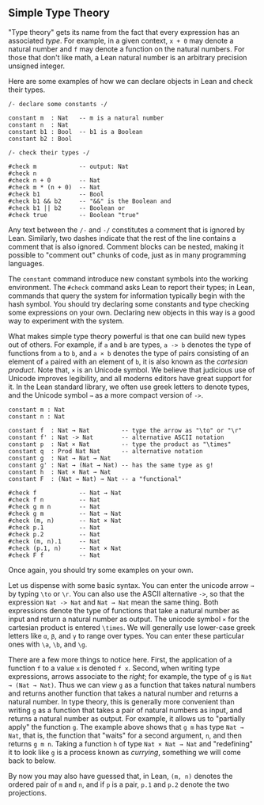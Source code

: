 ## Simple Type Theory

"Type theory" gets its name from the fact that every expression has an associated *type*.
For example, in a given context, ``x + 0`` may denote a natural number and ``f`` may denote a function on the natural numbers.
For those that don't like math, a Lean natural number is an arbitrary precision unsigned integer.

Here are some examples of how we can declare objects in Lean and check their types.

```lean
/- declare some constants -/

constant m  : Nat   -- m is a natural number
constant n  : Nat
constant b1 : Bool  -- b1 is a Boolean
constant b2 : Bool

/- check their types -/

#check m            -- output: Nat
#check n
#check n + 0        -- Nat
#check m * (n + 0)  -- Nat
#check b1           -- Bool
#check b1 && b2     -- "&&" is the Boolean and
#check b1 || b2     -- Boolean or
#check true         -- Boolean "true"
```

Any text between the ``/-`` and ``-/`` constitutes a comment that is ignored by Lean.
Similarly, two dashes indicate that the rest of the line contains a comment that is also ignored.
Comment blocks can be nested, making it possible to "comment out" chunks of code, just as in many programming languages.

The ``constant`` command introduce new constant symbols into the working environment.
The ``#check`` command asks Lean to report their types; in Lean, commands that query the system for
information typically begin with the hash symbol. You should try declaring some constants and type checking
some expressions on your own. Declaring new objects in this way is a good way to experiment with the system.

What makes simple type theory powerful is that one can build new types out of others.
For example, if ``a`` and ``b`` are types, ``a -> b`` denotes the type of functions from ``a`` to ``b``,
and ``a × b`` denotes the type of pairs consisting of an element of ``a``
paired with an element of ``b``, it is also known as the *cartesian product*.
Note that, `×` is an Unicode symbol. We believe that judicious use of Unicode improves legibility,
and all moderns editors have great support for it. In the Lean standard library, we often use
greek letters to denote types, and the Unicode symbol `→` as a more compact version of `->`.

```lean
constant m : Nat
constant n : Nat

constant f  : Nat → Nat         -- type the arrow as "\to" or "\r"
constant f' : Nat -> Nat        -- alternative ASCII notation
constant p  : Nat × Nat         -- type the product as "\times"
constant q  : Prod Nat Nat      -- alternative notation
constant g  : Nat → Nat → Nat
constant g' : Nat → (Nat → Nat) -- has the same type as g!
constant h  : Nat × Nat → Nat
constant F  : (Nat → Nat) → Nat -- a "functional"

#check f            -- Nat → Nat
#check f n          -- Nat
#check g m n        -- Nat
#check g m          -- Nat → Nat
#check (m, n)       -- Nat × Nat
#check p.1          -- Nat
#check p.2          -- Nat
#check (m, n).1     -- Nat
#check (p.1, n)     -- Nat × Nat
#check F f          -- Nat
```

Once again, you should try some examples on your own.

Let us dispense with some basic syntax. You can enter the unicode arrow ``→`` by typing ``\to`` or ``\r``.
You can also use the ASCII alternative ``->``, so that the expression ``Nat -> Nat`` and ``Nat → Nat`` mean the same thing.
Both expressions denote the type of functions that take a natural number as input and return a natural number as output.
The unicode symbol ``×`` for the cartesian product is entered ``\times``.
We will generally use lower-case greek letters like ``α``, ``β``, and ``γ`` to range over types.
You can enter these particular ones with ``\a``, ``\b``, and ``\g``.

There are a few more things to notice here. First, the application of a function ``f`` to a value ``x`` is denoted ``f x``.
Second, when writing type expressions, arrows associate to the *right*; for example, the type of ``g`` is ``Nat → (Nat → Nat)``.
Thus we can view ``g`` as a function that takes natural numbers and returns another function that takes a natural number and
returns a natural number.
In type theory, this is generally more convenient than writing ``g`` as a function that takes a pair of natural numbers as input,
and returns a natural number as output. For example, it allows us to "partially apply" the function ``g``.
The example above shows that ``g m`` has type ``Nat → Nat``, that is, the function that "waits" for a second argument, ``n``,
and then returns ``g m n``. Taking a function ``h`` of type ``Nat × Nat → Nat`` and "redefining" it to look like ``g`` is a process
known as *currying*, something we will come back to below.

By now you may also have guessed that, in Lean, ``(m, n)`` denotes the ordered pair of ``m`` and ``n``,
and if ``p`` is a pair, ``p.1`` and ``p.2`` denote the two projections.
